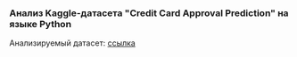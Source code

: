 ### Анализ Kaggle-датасета "Credit Card Approval Prediction" на языке Python

Анализируемый датасет: [ссылка](https://www.kaggle.com/datasets/rikdifos/credit-card-approval-prediction)
